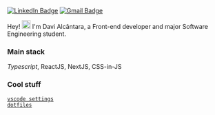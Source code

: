 [![LinkedIn Badge](https://img.shields.io/badge/LinkedIn-483C67?style=for-the-badge&logo=linkedin&logoColor=E1E1E6)](https://www.linkedin.com/in/divinurised)
[![Gmail Badge](https://img.shields.io/badge/Gmail-483C67?style=for-the-badge&logo=gmail&logoColor=E1E1E6)](mailto:dxvialcantara@gmail.com)

Hey! <img src="https://raw.githubusercontent.com/kaueMarques/kaueMarques/master/hi.gif" width="20px"> I'm Davi Alcântara, a Front-end developer and major Software Engineering student.

### Main stack

*Typescript*, ReactJS, NextJS, CSS-in-JS

### Cool stuff

[`vscode settings`](https://github.com/divinurised/vscode-settings)<br>
[`dotfiles`](https://github.com/divinurised/dotfiles)

